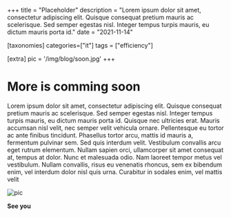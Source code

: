 +++
title = "Placeholder"
description = "Lorem ipsum dolor sit amet, consectetur adipiscing elit. Quisque consequat pretium mauris ac scelerisque. Sed semper egestas nisl. Integer tempus turpis mauris, eu dictum mauris porta id."
date = "2021-11-14"

[taxonomies]
categories=["it"]
tags = ["efficiency"]

[extra]
pic = '/img/blog/soon.jpg'
+++

# More is comming soon

Lorem ipsum dolor sit amet, consectetur adipiscing elit. Quisque consequat pretium mauris ac scelerisque. Sed semper egestas nisl. Integer tempus turpis mauris, eu dictum mauris porta id. Quisque nec ultricies erat. Mauris accumsan nisl velit, nec semper velit vehicula ornare. Pellentesque eu tortor ac ante finibus tincidunt. Phasellus tortor arcu, mattis id mauris a, fermentum pulvinar sem. Sed quis interdum velit. Vestibulum convallis arcu eget rutrum elementum. Nullam sapien orci, ullamcorper sit amet consequat at, tempus at dolor. Nunc et malesuada odio. Nam laoreet tempor metus vel vestibulum. Nullam convallis, risus eu venenatis rhoncus, sem ex bibendum enim, vel interdum dolor nisl quis urna. Curabitur in sodales enim, vel mattis velit

![pic](/img/blog/soon.jpg)

**See you**
